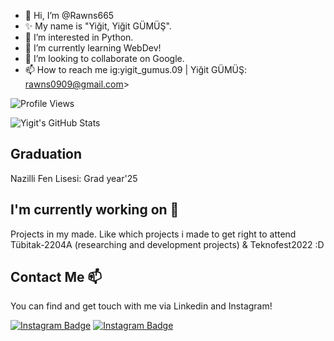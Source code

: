 - 👋 Hi, I’m @Rawns665
- ✨ My name is "Yiğit, Yiğit GÜMÜŞ".
- 👀 I’m interested in Python.
- 🌱 I’m currently learning WebDev!
- 💞️ I’m looking to collaborate on Google.
- 📫 How to reach me ig:yigit_gumus.09 | Yiğit GÜMÜŞ: rawns0909@gmail.com>

![Profile Views](https://komarev.com/ghpvc/?username=tomz0f)

![Yigit's GitHub Stats](https://github-readme-stats.vercel.app/api?username=tomz0f&show_icons=true)

## Graduation

Nazilli Fen Lisesi: Grad year'25

## I'm currently working on 🔭

Projects in my made.
Like which projects i made to get right to attend Tübitak-2204A (researching and development projects) & Teknofest2022 :D

## Contact Me 📫

You can find and get touch with me via Linkedin and Instagram!

[![Instagram Badge](https://img.shields.io/badge/yigitgumus-follow%20on%20instagram-blue?style=for-the-badge&logo=instagram)](https://instagram.com/yigit_gumus.09/)
[![Instagram Badge](https://img.shields.io/badge/yigitgumus-follow%20on%20twitter-blue?style=for-the-badge&logo=twitter)](https://twitter.com/yigitgumus09/)


<!---
Rawns665/Rawns665 is a ✨ special ✨ repository because its `README.md` (this file) appears on your GitHub profile.
You can click the Preview link to take a look at your changes.
--->
